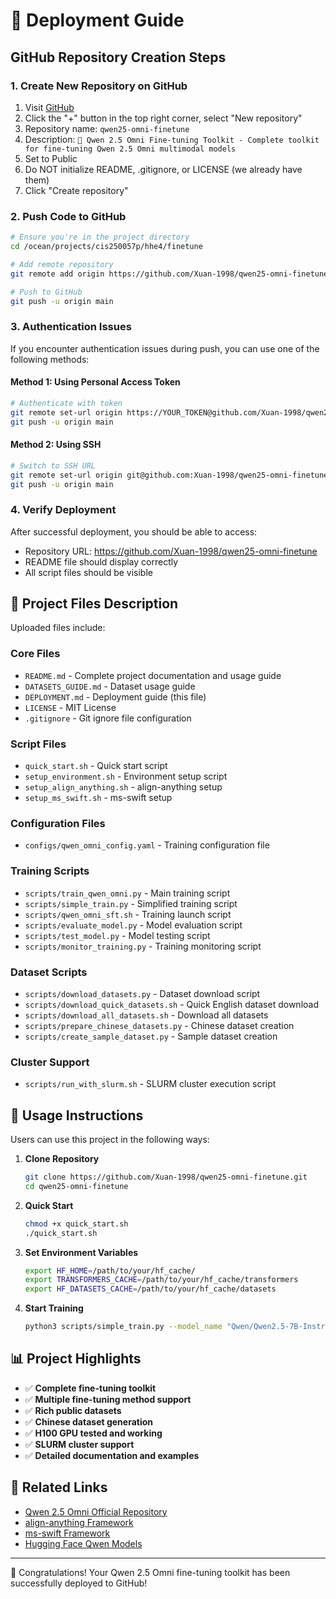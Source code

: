 # 🚀 Deployment Guide

## GitHub Repository Creation Steps

### 1. Create New Repository on GitHub

1. Visit [GitHub](https://github.com)
2. Click the "+" button in the top right corner, select "New repository"
3. Repository name: `qwen25-omni-finetune`
4. Description: `🚀 Qwen 2.5 Omni Fine-tuning Toolkit - Complete toolkit for fine-tuning Qwen 2.5 Omni multimodal models`
5. Set to Public
6. Do NOT initialize README, .gitignore, or LICENSE (we already have them)
7. Click "Create repository"

### 2. Push Code to GitHub

```bash
# Ensure you're in the project directory
cd /ocean/projects/cis250057p/hhe4/finetune

# Add remote repository
git remote add origin https://github.com/Xuan-1998/qwen25-omni-finetune.git

# Push to GitHub
git push -u origin main
```

### 3. Authentication Issues

If you encounter authentication issues during push, you can use one of the following methods:

#### Method 1: Using Personal Access Token

```bash
# Authenticate with token
git remote set-url origin https://YOUR_TOKEN@github.com/Xuan-1998/qwen25-omni-finetune.git
git push -u origin main
```

#### Method 2: Using SSH

```bash
# Switch to SSH URL
git remote set-url origin git@github.com:Xuan-1998/qwen25-omni-finetune.git
git push -u origin main
```

### 4. Verify Deployment

After successful deployment, you should be able to access:
- Repository URL: https://github.com/Xuan-1998/qwen25-omni-finetune
- README file should display correctly
- All script files should be visible

## 📁 Project Files Description

Uploaded files include:

### Core Files
- `README.md` - Complete project documentation and usage guide
- `DATASETS_GUIDE.md` - Dataset usage guide
- `DEPLOYMENT.md` - Deployment guide (this file)
- `LICENSE` - MIT License
- `.gitignore` - Git ignore file configuration

### Script Files
- `quick_start.sh` - Quick start script
- `setup_environment.sh` - Environment setup script
- `setup_align_anything.sh` - align-anything setup
- `setup_ms_swift.sh` - ms-swift setup

### Configuration Files
- `configs/qwen_omni_config.yaml` - Training configuration file

### Training Scripts
- `scripts/train_qwen_omni.py` - Main training script
- `scripts/simple_train.py` - Simplified training script
- `scripts/qwen_omni_sft.sh` - Training launch script
- `scripts/evaluate_model.py` - Model evaluation script
- `scripts/test_model.py` - Model testing script
- `scripts/monitor_training.py` - Training monitoring script

### Dataset Scripts
- `scripts/download_datasets.py` - Dataset download script
- `scripts/download_quick_datasets.sh` - Quick English dataset download
- `scripts/download_all_datasets.sh` - Download all datasets
- `scripts/prepare_chinese_datasets.py` - Chinese dataset creation
- `scripts/create_sample_dataset.py` - Sample dataset creation

### Cluster Support
- `scripts/run_with_slurm.sh` - SLURM cluster execution script

## 🎯 Usage Instructions

Users can use this project in the following ways:

1. **Clone Repository**
   ```bash
   git clone https://github.com/Xuan-1998/qwen25-omni-finetune.git
   cd qwen25-omni-finetune
   ```

2. **Quick Start**
   ```bash
   chmod +x quick_start.sh
   ./quick_start.sh
   ```

3. **Set Environment Variables**
   ```bash
   export HF_HOME=/path/to/your/hf_cache/
   export TRANSFORMERS_CACHE=/path/to/your/hf_cache/transformers
   export HF_DATASETS_CACHE=/path/to/your/hf_cache/datasets
   ```

4. **Start Training**
   ```bash
   python3 scripts/simple_train.py --model_name "Qwen/Qwen2.5-7B-Instruct"
   ```

## 📊 Project Highlights

- ✅ **Complete fine-tuning toolkit**
- ✅ **Multiple fine-tuning method support**
- ✅ **Rich public datasets**
- ✅ **Chinese dataset generation**
- ✅ **H100 GPU tested and working**
- ✅ **SLURM cluster support**
- ✅ **Detailed documentation and examples**

## 🔗 Related Links

- [Qwen 2.5 Omni Official Repository](https://github.com/QwenLM/Qwen2.5-Omni)
- [align-anything Framework](https://github.com/PKU-Alignment/align-anything)
- [ms-swift Framework](https://github.com/modelscope/ms-swift)
- [Hugging Face Qwen Models](https://huggingface.co/Qwen)

---

🎉 Congratulations! Your Qwen 2.5 Omni fine-tuning toolkit has been successfully deployed to GitHub!
